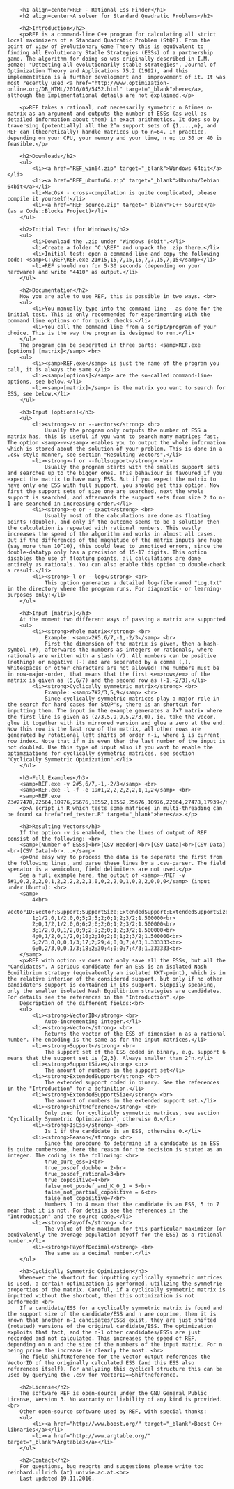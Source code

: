 
        <h1 align=center>REF - Rational Ess Finder</h1>
        <h2 align=center>A solver for Standard Quadratic Problems</h2>

        <h2>Introduction</h2>
        <p>REF is a command-line C++ program for calculating all strict local maximizers of a Standard Quadratic Problem (StQP). From the point of view of Evolutionary Game Theory this is equivalent to finding all Evolutionary Stable Strategies (ESSs) of a partnership game. The algorithm for doing so was originally described in I.M. Bomze: "Detecting all evolutionarily stable strategies", Journal of Optimization Theory and Applications 75.2 (1992), and this implementation is a further development and  improvement of it. It was most recently used <a href="http://www.optimization-online.org/DB_HTML/2016/05/5452.html" target="_blank">here</a>, although the implementational details are not explained.</p>

        <p>REF takes a rational, not necessarily symmetric n &times n-matrix as an argument and outputs the number of ESSs (as well as detailed information about them) in exact arithmetics. It does so by traversing (potentially) all the 2^n support sets of {1,...,n}, and REF can (theoretically) handle matrices up to n=64. In practice, depending on your CPU, your memory and your time, n up to 30 or 40 is feasible.</p>

        <h2>Downloads</h2>
        <ul>
            <li><a href="REF_win64.zip" target="_blank">Windows 64bit</a></li>
            <li><a href="REF_ubuntu64.zip" target="_blank">Ubuntu/Debian 64bit</a></li>
            <li>MacOsX - cross-compilation is quite complicated, please compile it yourself!</li>
            <li><a href="REF_source.zip" target="_blank">C++ Source</a> (as a Code::Blocks Project)</li>
        </ul>

        <h2>Initial Test (for Windows)</h2>
        <ul>
            <li>Download the .zip under "Windows 64bit".</li>
            <li>Create a folder "C:\REF" and unpack the .zip there.</li>
            <li>Initial test: open a command line and copy the following code: <samp>C:\REF\REF.exe 21#15,15,7,15,15,7,7,15,7,15</samp></li>
            <li>REF should run for 5-30 seconds (depending on your hardware) and write "4410" as output.</li>
        </ul>

        <h2>Documentation</h2>
        Now you are able to use REF, this is possible in two ways. <br>
        <ul>
            <li>You manually type into the command line - as done for the initial test. This is only recommended for experimenting with the command line options or for quick checks.</li>
            <li>You call the command line from a script/program of your choice. This is the way the program is designed to run.</li>
        </ul>
        The program can be seperated in three parts: <samp>REF.exe [options] [matrix]</samp> <br>
        <ul>
            <li><samp>REF.exe</samp> is just the name of the program you call, it is always the same.</li>
            <li><samp>[options]</samp> are the so-called command-line-options, see below.</li>
            <li><samp>[matrix]</samp> is the matrix you want to search for ESS, see below.</li>      
        </ul>

        <h3>Input [options]</h3>
        <ul>
            <li><strong>-v or --vectors</strong> <br>
                Usually the program only outputs the number of ESS a matrix has, this is useful if you want to search many matrices fast. The option <samp>-v</samp> enables you to output the whole information which is stored about the solution of your problem. This is done in a .csv-style manner, see section "Resulting Vectors".</li>
            <li><strong>-f or --fullsupport</strong> <br>
                Usually the program starts with the smalles support sets and searches up to the bigger ones. This behaviour is favoured if you expect the matrix to have many ESS. But if you expect the matrix to have only one ESS with full support, you should set this option. Now first the support sets of size one are searched, next the whole support is searched, and afterwards the support sets from size 2 to n-1 are searched in increasing order.</li>
            <li><strong>-e or --exact</strong> <br>
                Usually most of the calculations are done as floating points (double), and only if the outcome seems to be a solution then the calculation is repeated with rational numbers. This vastly increases the speed of the algorithm and works in almost all cases. But if the differences of the magnitude of the matrix inputs are huge (say more than 10^10), this could lead to unnoticed errors, since the double-datatyp only has a precision of 15-17 digits. This option disables the use of floating points, all calculations are done entirely as rationals. You can also enable this option to double-check a result.</li>
            <li><strong>-l or --log</strong> <br>
                This option generates a detailed log-file named "Log.txt" in the directory where the program runs. For diagnostic- or learning-purposes only!</li>
        </ul>

        <h3>Input [matrix]</h3>
        At the moment two different ways of passing a matrix are supported
        <ul>
            <li><strong>Whole matrix</strong> <br>
                Example: <samp>2#5,6/7,-1,-2/3</samp> <br>
                First the dimension of the matrix is given, then a hash-symbol (#), afterwards the numbers as integers or rationals, where rationals are written with a slash (/). All numbers can be positive (nothing) or negative (-) and are seperated by a comma (,). Whitespaces or other characters are not allowed! The numbers must be in row-major-order, that means that the first <em>row</em> of the matrix is given as (5,6/7) and the second row as (-1,-2/3).</li>
            <li><strong>Cyclically symmetric matrix</strong> <br>
                Example: <samp>7#2/3,5,9</samp> <br>
                Since cyclically symmetric matrices play a major role in the search for hard cases for StQP's, there is an shortcut for inputting them. The input in the example generates a 7x7 matrix where the first line is given as (2/3,5,9,9,5,2/3,0), ie. take the vecor, glue it together with its mirrored version and glue a zero at the end. Now this row is the last row of the matrix, all other rows are generated by rotational left shifts of order n-i, where i is current row index. Note that if n is even then the last number of the input is not doubled. Use this type of input also if you want to enable the optimziations for cyclically symmetric matrices, see section "Cyclically Symmetric Opimization".</li>
        </ul>

        <h3>Full Examples</h3>
        <samp>REF.exe -v 2#5,6/7,-1,-2/3</samp> <br>
        <samp>REF.exe -l -f -e 19#1,2,2,2,2,2,1,1,2</samp> <br>
        <samp>REF.exe 23#27478,22664,10976,25676,18552,18552,25676,10976,22664,27478,17939</samp>
        <p>A script in R which tests some matrices in multi-threading can be found <a href="ref_tester.R" target="_blank">here</a>.</p>

        <h3>Resulting Vectors</h3>
        If the option -v is enabled, then the lines of output of REF consist of the following: <br>
        <samp>[Number of ESSs]<br>[CSV Header]<br>[CSV Data]<br>[CSV Data]<br>[CSV Data]<br>...</samp>
        <p>One easy way to process the data is to seperate the first from the following lines, and parse these lines by a .csv-parser. The field sperator is a semicolon, field delimiters are not used.</p>
        See a full example here, the output of <samp>~/REF -v 5#1,0,2,2,2,0,1,2,2,2,2,2,1,0,0,2,2,0,1,0,2,2,0,0,0</samp> (input under Ubuntu): <br>
        <samp>
            4<br>
            VectorID;Vector;Support;SupportSize;ExtendedSupport;ExtendedSupportSize;ShiftReference;IsEss;Reason;Payoff;PayoffDecimal<br>
            1;1/2,0,1/2,0,0;5;2;5;2;0;1;2;3/2;1.500000<br>
            2;0,1/2,1/2,0,0;6;2;6;2;0;1;2;3/2;1.500000<br>
            3;1/2,0,0,1/2,0;9;2;9;2;0;1;2;3/2;1.500000<br>
            4;0,1/2,0,1/2,0;10;2;10;2;0;1;2;3/2;1.500000<br>
            5;2/3,0,0,0,1/3;17;2;29;4;0;0;7;4/3;1.333333<br>
            6;0,2/3,0,0,1/3;18;2;30;4;0;0;7;4/3;1.333333<br>
        </samp>
        <p>REF with option -v does not only save all the ESSs, but all the "Candidates". A serious candidate for an ESS is an isolated Nash Equilibrium strategy (equivalently an isolated KKT-point), which is in the relative interior of the considered support, but only if no other candidate's support is contained in its support. Sloppily speaking, only the smaller isolated Nash Equilibrium strategies are candidates. For details see the references in the "Introduction".</p>
        Description of the different fields:<br>
        <ul>
            <li><strong>VectorID</strong> <br>
                Auto-incrementing integer.</li>
            <li><strong>Vector</strong> <br>
                Returns the vector of the ESS of dimension n as a rational number. The encoding is the same as for the input matrices.</li>
            <li><strong>Support</strong> <br>
                The support set of the ESS coded in binary, e.g. support 6 means that the support set is {2,3}. Always smaller than 2^n.</li>
            <li><strong>SupportSize</strong> <br>
                The amount of numbers in the support set</li>
            <li><strong>ExtendedSupport</strong> <br>
                The extended support coded in binary. See the references in the "Introduction" for a definition.</li>
            <li><strong>ExtendedSupportSize</strong> <br>
                The amount of numbers in the extended support set.</li>
            <li><strong>ShiftReference</strong> <br>
                Only used for cyclically symmetric matrices, see section "Cyclically Symmetric Optimization", otherwise 0.</li>
            <li><strong>IsEss</strong> <br>
                Is 1 if the candidate is an ESS, otherwise 0.</li>
            <li><strong>Reason</strong> <br>
                Since the procdure to determine if a candidate is an ESS is quite cumbersome, here the reason for the decision is stated as an integer. The coding is the following: <br>
                true_pure_ess=1<br>
                true_posdef_double = 2<br>
                true_posdef_rational=3<br>
                true_copositive=4<br>
                false_not_posdef_and_K_0_1 = 5<br>
                false_not_partial_copositive = 6<br>
                false_not_copositive=7<br>
                Numbers 1 to 4 mean that the candidate is an ESS, 5 to 7 mean that it is not. For details see the references in the "Introduction" and the source code.</li>
            <li><strong>Payoff</strong> <br>
                The value of the maximum for this particular maximizer (or equivalently the average population payoff for the ESS) as a rational number.</li>
            <li><strong>PayoffDecimal</strong> <br>
                The same as a decimal number.</li>
        </ul>

        <h3>Cyclically Symmetric Opimization</h3>
        Whenever the shortcut for inputting cyclically symmetric matrices is used, a certain optimization is performed, utilizing the symmetrie properties of the matrix. Careful, if a cyclically symmetric matrix is inputted without the shortcut, then this optimization is not performed! <br>
        If a candidate/ESS for a cyclically symmetric matrix is found and the support size of the candidate/ESS and n are coprime, then it is known that another n-1 candidates/ESSs exist, they are just shifted (rotated) versions of the original candidate/ESS. The optimization exploits that fact, and the n-1 other candidates/ESSs are just recorded and not calculated. This increases the speed of REF, depending on n and the size of the numbers of the input matrix. For n being prime the increase is clearly the most. <br>
        The field ShiftReference for the vector-output references the VectorID of the originally calculated ESS (and this ESS also references itself). For analyzing this cyclical structure this can be used by querying the .csv for VectorID==ShiftReference.

        <h2>License</h2>
        The software REF is open-source under the GNU General Public License, Version 3. No warranty or liability of any kind is provided.<br>
        Other open-source software used by REF, with special thanks:
        <ul>
            <li><a href="http://www.boost.org/" target="_blank">Boost C++ libraries</a></li>
            <li><a href="http://www.argtable.org/" target="_blank">Argtable3</a></li>
        </ul>

        <h2>Contact</h2>
        For questions, bug reports and suggestions please write to: reinhard.ullrich (at) univie.ac.at.<br>
        Last updated 19.11.2016.
